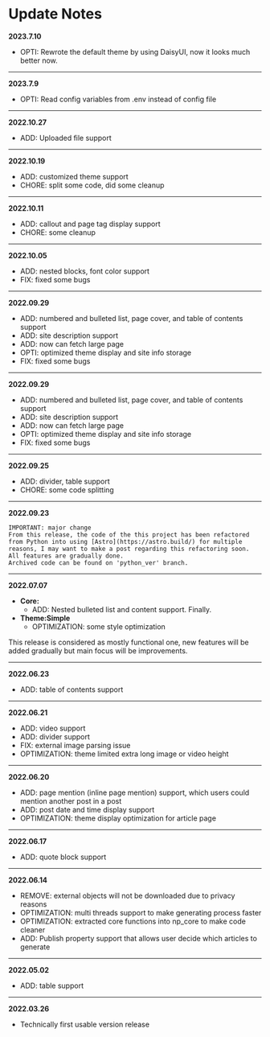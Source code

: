 # Update Notes
**2023.7.10**
 - OPTI: Rewrote the default theme by using DaisyUI, now it looks much better now.
---

**2023.7.9**
 - OPTI: Read config variables from .env instead of config file
---

**2022.10.27**
 - ADD: Uploaded file support
---

**2022.10.19**
 - ADD: customized theme support
 - CHORE: split some code, did some cleanup

---

**2022.10.11**
 - ADD: callout and page tag display support
 - CHORE: some cleanup

---

**2022.10.05**
 - ADD: nested blocks, font color support
 - FIX: fixed some bugs

---

**2022.09.29**
- ADD: numbered and bulleted list, page cover, and table of contents support
- ADD: site description support
- ADD: now can fetch large page
- OPTI: optimized theme display and site info storage
- FIX: fixed some bugs

---

**2022.09.29**
- ADD: numbered and bulleted list, page cover, and table of contents support
- ADD: site description support
- ADD: now can fetch large page
- OPTI: optimized theme display and site info storage
- FIX: fixed some bugs

---

**2022.09.25**
- ADD: divider, table support
- CHORE: some code splitting

---

**2022.09.23**
```
IMPORTANT: major change
From this release, the code of the this project has been refactored from Python into using [Astro](https://astro.build/) for multiple reasons, I may want to make a post regarding this refactoring soon.
All features are gradually done.
Archived code can be found on 'python_ver' branch.
```

---

**2022.07.07**
- **Core:**
    - ADD: Nested bulleted list and content support. Finally.
- **Theme:Simple**
    - OPTIMIZATION: some style optimization

This release is considered as mostly functional one, new features will be added gradually but main focus will be improvements.

---

**2022.06.23**
- ADD: table of contents support

---

**2022.06.21**
- ADD: video support
- ADD: divider support
- FIX: external image parsing issue
- OPTIMIZATION: theme limited extra long image or video height

---

**2022.06.20**
- ADD: page mention (inline page mention) support, which users could mention another post in a post
- ADD: post date and time display support
- OPTIMIZATION: theme display optimization for article page

---

**2022.06.17**
- ADD: quote block support

---

**2022.06.14**
- REMOVE: external objects will not be downloaded due to privacy reasons
- OPTIMIZATION: multi threads support to make generating process faster
- OPTIMIZATION: extracted core functions into np_core to make code cleaner
- ADD: Publish property support that allows user decide which articles to generate

---

**2022.05.02**
- ADD: table support

---

**2022.03.26**
- Technically first usable version release
